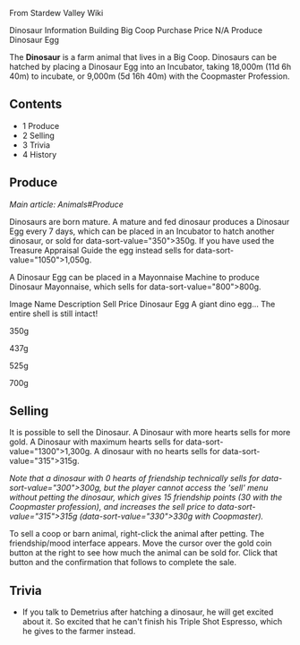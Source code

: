 From Stardew Valley Wiki

Dinosaur Information Building Big Coop Purchase Price N/A Produce Dinosaur Egg

The **Dinosaur** is a farm animal that lives in a Big Coop. Dinosaurs can be hatched by placing a Dinosaur Egg into an Incubator, taking 18,000m (11d 6h 40m) to incubate, or 9,000m (5d 16h 40m) with the Coopmaster Profession.

## Contents

- 1 Produce
- 2 Selling
- 3 Trivia
- 4 History

## Produce

*Main article: Animals#Produce*

Dinosaurs are born mature. A mature and fed dinosaur produces a Dinosaur Egg every 7 days, which can be placed in an Incubator to hatch another dinosaur, or sold for data-sort-value="350"&gt;350g. If you have used the Treasure Appraisal Guide the egg instead sells for data-sort-value="1050"&gt;1,050g.

A Dinosaur Egg can be placed in a Mayonnaise Machine to produce Dinosaur Mayonnaise, which sells for data-sort-value="800"&gt;800g.

Image Name Description Sell Price Dinosaur Egg A giant dino egg... The entire shell is still intact!

350g

437g

525g

700g

## Selling

It is possible to sell the Dinosaur. A Dinosaur with more hearts sells for more gold. A Dinosaur with maximum hearts sells for data-sort-value="1300"&gt;1,300g. A dinosaur with no hearts sells for data-sort-value="315"&gt;315g.

*Note that a dinosaur with 0 hearts of friendship technically sells for data-sort-value="300"&gt;300g, but the player cannot access the 'sell' menu without petting the dinosaur, which gives 15 friendship points (30 with the Coopmaster profession), and increases the sell price to data-sort-value="315"&gt;315g (data-sort-value="330"&gt;330g with Coopmaster).*

To sell a coop or barn animal, right-click the animal after petting. The friendship/mood interface appears. Move the cursor over the gold coin button at the right to see how much the animal can be sold for. Click that button and the confirmation that follows to complete the sale.

## Trivia

- If you talk to Demetrius after hatching a dinosaur, he will get excited about it. So excited that he can't finish his Triple Shot Espresso, which he gives to the farmer instead.